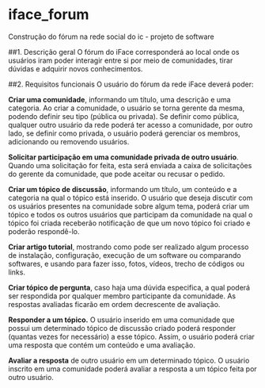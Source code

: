 # iface_forum
Construção do fórum na rede social do ic - projeto de software

##1. Descrição geral 
O fórum do iFace corresponderá ao local onde os usuários iram poder interagir entre si por meio de comunidades, tirar dúvidas e adquirir novos conhecimentos.

##2. Requisitos funcionais
O usuário do fórum da rede iFace deverá poder:

  **Criar uma comunidade**, informando um título, uma descrição e uma categoria. Ao criar a comunidade, o usuário se torna gerente da mesma, podendo definir seu tipo (pública ou privada). Se definir como pública, qualquer outro usuário da rede poderá ter acesso a comunidade, por outro lado, se definir como privada, o usuário poderá gerenciar os membros, adicionando ou removendo usuários.
  
  **Solicitar participação em uma comunidade privada de outro usuário**. Quando uma solicitação for feita, esta será enviada a caixa de solicitações do gerente da comunidade, que pode aceitar ou recusar o pedido.
  
  **Criar um tópico de discussão**, informando um título, um conteúdo e a categoria na qual o tópico está inserido. O usuário que deseja discutir com os usuários presentes na comunidade sobre algum tema, poderá criar um tópico e todos os outros usuários que participam da comunidade na qual o tópico foi criada receberão notificação de que um novo tópico foi criado e poderão respondê-lo.
  
  **Criar artigo tutorial**, mostrando como pode ser realizado algum processo de instalação, configuração, execução de um software ou comparando softwares, e usando para fazer isso, fotos, vídeos, trecho de códigos ou links.
  
  **Criar tópico de pergunta**, caso haja uma dúvida especifica, a qual poderá ser respondida por qualquer membro participante da comunidade. As respostas avaliadas ficarão em ordem decrescente de avaliação.
  
  **Responder a um tópico.** O usuário inserido em uma comunidade que possui um determinado tópico de discussão criado poderá responder (quantas vezes for necessário) a esse tópico. Assim, o usuário poderá criar uma resposta que contém um conteúdo e uma avaliação.
  
  **Avaliar a resposta** de outro usuário em um determinado tópico. O usuário inscrito em uma comunidade poderá avaliar a resposta a um tópico feita por outro usuário.


